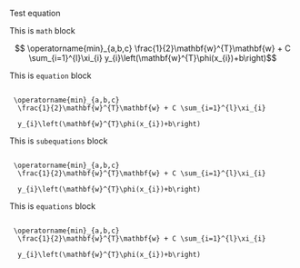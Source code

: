 Test equation

This is `math` block

```math

 \operatorname{min}_{a,b,c}
  \frac{1}{2}\mathbf{w}^{T}\mathbf{w} + C \sum_{i=1}^{l}\xi_{i}

  y_{i}\left(\mathbf{w}^{T}\phi(x_{i})+b\right)
```

This is `equation` block

```equation

 \operatorname{min}_{a,b,c}
  \frac{1}{2}\mathbf{w}^{T}\mathbf{w} + C \sum_{i=1}^{l}\xi_{i}

  y_{i}\left(\mathbf{w}^{T}\phi(x_{i})+b\right)
```

This is `subequations` block

```subequations

 \operatorname{min}_{a,b,c}
  \frac{1}{2}\mathbf{w}^{T}\mathbf{w} + C \sum_{i=1}^{l}\xi_{i}

  y_{i}\left(\mathbf{w}^{T}\phi(x_{i})+b\right)
```

This is `equations` block

```equations

 \operatorname{min}_{a,b,c}
  \frac{1}{2}\mathbf{w}^{T}\mathbf{w} + C \sum_{i=1}^{l}\xi_{i}

  y_{i}\left(\mathbf{w}^{T}\phi(x_{i})+b\right)
```
